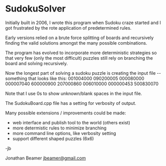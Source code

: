 # SudokuSolver

Initially built in 2006, I wrote this program when Sudoku craze started and I got frustrated by the rote application of predetermined rules.

Early versions relied on a brute force splitting of boards and recursively finding the valid solutions amongst the many possible combinations.

The program has evolved to incorporate more deterministic strategies so that very few (only the most difficult) puzzles still rely on branching the board and solving recursively.

Now the longest part of solving a sudoku puzzle is creating the input file -- something that looks like this: 
    001004000
    090200005
    000080000
    000007040
    600000900
    207000860
    006010000
    000000453
    500830070

Note that I use 0s to show unknown/blank spaces in the input file.

The SudokuBoard.cpp file has a setting for verbosity of output.  

Many possible extensions / improvements could be made:
* web interface and publish tool to the world (others exist)
* more determistic rules to minimize branching
* more command line options, like verbosity setting
* support different shaped puzzles (6x6)

-jb

Jonathan Beamer
jbeamer@gmail.com